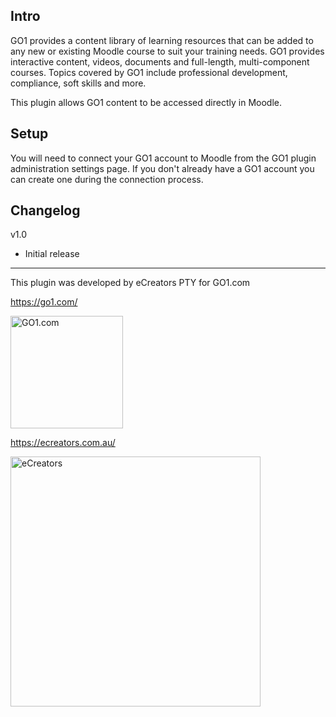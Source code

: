 ## Intro
GO1 provides a content library of learning resources that can be added to any new or existing Moodle course to suit your training needs. GO1 provides interactive content, videos, documents and full-length, multi-component courses. Topics covered by GO1 include professional development, compliance, soft skills and more.

This plugin allows GO1 content to be accessed directly in Moodle.

## Setup
You will need to connect your GO1 account to Moodle from the GO1 plugin administration settings page.
If you don't already have a GO1 account you can create one during the connection process.


## Changelog
v1.0
* Initial release

-----------

This plugin was developed by eCreators PTY for GO1.com

https://go1.com/

<img alt="GO1.com" src="https://code.go1.com.au/uploads/-/system/appearance/logo/1/GO1-circle.png"  height="180">


https://ecreators.com.au/

<img alt="eCreators" src="https://ecreators.com.au/wp-content/uploads/2018/03/eCreators-logo.png" width="400">
